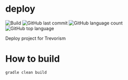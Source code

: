 # deploy
![Build](https://github.com/trevorism/deploy/actions/workflows/deploy.yml/badge.svg)
![GitHub last commit](https://img.shields.io/github/last-commit/trevorism/deploy)
![GitHub language count](https://img.shields.io/github/languages/count/trevorism/deploy)
![GitHub top language](https://img.shields.io/github/languages/top/trevorism/deploy)

Deploy project for Trevorism

# How to build
`gradle clean build`
